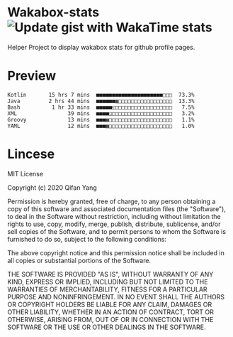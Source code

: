  # Wakabox-stats ![Update gist with WakaTime stats](https://github.com/underwindfall/wakabox-stats/workflows/Update%20gist%20with%20WakaTime%20stats/badge.svg)

  Helper Project to display wakabox stats for github profile pages. 
 # Preview 
  
  ```  
 Kotlin       15 hrs 7 mins  ■■■■■■■■■■■■■■■■■■■■■□□□  73.3%
Java         2 hrs 44 mins  ■■■■■■▦□□□□□□□□□□□□□□□□□  13.3%
Bash          1 hr 33 mins  ■■■■■◱□□□□□□□□□□□□□□□□□□   7.5%
XML                39 mins  ■■■■◱□□□□□□□□□□□□□□□□□□□   3.2%
Groovy             13 mins  ■■■▦□□□□□□□□□□□□□□□□□□□□   1.1%
YAML               12 mins  ■■■▦□□□□□□□□□□□□□□□□□□□□   1.0% 
 ``` 
  
 
 # Lincese 

  MIT License

  Copyright (c) 2020 Qifan Yang
  
  Permission is hereby granted, free of charge, to any person obtaining a copy
  of this software and associated documentation files (the "Software"), to deal
  in the Software without restriction, including without limitation the rights
  to use, copy, modify, merge, publish, distribute, sublicense, and/or sell
  copies of the Software, and to permit persons to whom the Software is
  furnished to do so, subject to the following conditions:
  
  The above copyright notice and this permission notice shall be included in all
  copies or substantial portions of the Software.
  
  THE SOFTWARE IS PROVIDED "AS IS", WITHOUT WARRANTY OF ANY KIND, EXPRESS OR
  IMPLIED, INCLUDING BUT NOT LIMITED TO THE WARRANTIES OF MERCHANTABILITY,
  FITNESS FOR A PARTICULAR PURPOSE AND NONINFRINGEMENT. IN NO EVENT SHALL THE
  AUTHORS OR COPYRIGHT HOLDERS BE LIABLE FOR ANY CLAIM, DAMAGES OR OTHER
  LIABILITY, WHETHER IN AN ACTION OF CONTRACT, TORT OR OTHERWISE, ARISING FROM,
  OUT OF OR IN CONNECTION WITH THE SOFTWARE OR THE USE OR OTHER DEALINGS IN THE
  SOFTWARE.
